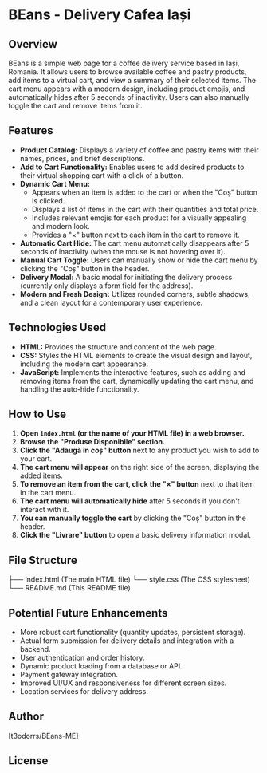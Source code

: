 # BEans - Delivery Cafea Iași

## Overview

BEans is a simple web page for a coffee delivery service based in Iași, Romania. It allows users to browse available coffee and pastry products, add items to a virtual cart, and view a summary of their selected items. The cart menu appears with a modern design, including product emojis, and automatically hides after 5 seconds of inactivity. Users can also manually toggle the cart and remove items from it.

## Features

* **Product Catalog:** Displays a variety of coffee and pastry items with their names, prices, and brief descriptions.
* **Add to Cart Functionality:** Enables users to add desired products to their virtual shopping cart with a click of a button.
* **Dynamic Cart Menu:**
    * Appears when an item is added to the cart or when the "Coș" button is clicked.
    * Displays a list of items in the cart with their quantities and total price.
    * Includes relevant emojis for each product for a visually appealing and modern look.
    * Provides a "×" button next to each item in the cart to remove it.
* **Automatic Cart Hide:** The cart menu automatically disappears after 5 seconds of inactivity (when the mouse is not hovering over it).
* **Manual Cart Toggle:** Users can manually show or hide the cart menu by clicking the "Coș" button in the header.
* **Delivery Modal:** A basic modal for initiating the delivery process (currently only displays a form field for the address).
* **Modern and Fresh Design:** Utilizes rounded corners, subtle shadows, and a clean layout for a contemporary user experience.

## Technologies Used

* **HTML:** Provides the structure and content of the web page.
* **CSS:** Styles the HTML elements to create the visual design and layout, including the modern cart appearance.
* **JavaScript:** Implements the interactive features, such as adding and removing items from the cart, dynamically updating the cart menu, and handling the auto-hide functionality.

## How to Use

1.  **Open `index.html` (or the name of your HTML file) in a web browser.**
2.  **Browse the "Produse Disponibile" section.**
3.  **Click the "Adaugă în coș" button** next to any product you wish to add to your cart.
4.  **The cart menu will appear** on the right side of the screen, displaying the added items.
5.  **To remove an item from the cart, click the "×" button** next to that item in the cart menu.
6.  **The cart menu will automatically hide** after 5 seconds if you don't interact with it.
7.  **You can manually toggle the cart** by clicking the "Coș" button in the header.
8.  **Click the "Livrare" button** to open a basic delivery information modal.

## File Structure
├── index.html      (The main HTML file)
└── style.css       (The CSS stylesheet)
└── README.md       (This README file)

## Potential Future Enhancements

* More robust cart functionality (quantity updates, persistent storage).
* Actual form submission for delivery details and integration with a backend.
* User authentication and order history.
* Dynamic product loading from a database or API.
* Payment gateway integration.
* Improved UI/UX and responsiveness for different screen sizes.
* Location services for delivery address.

## Author

[t3odorrs/BEans-ME]

## License

